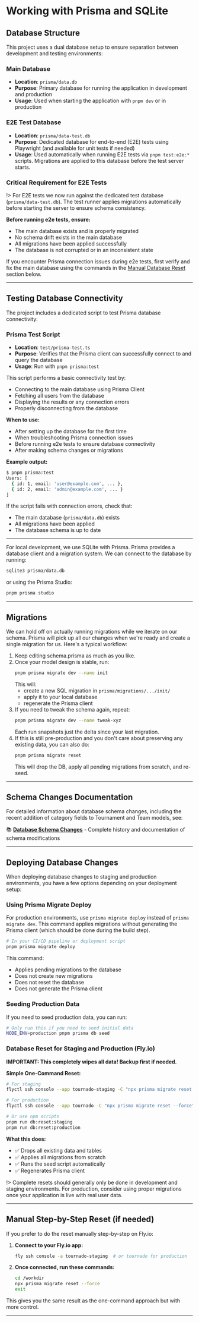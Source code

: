 # Working with Prisma and SQLite

## Database Structure

This project uses a dual database setup to ensure separation between development and testing environments:

### Main Database

- **Location**: `prisma/data.db`
- **Purpose**: Primary database for running the application in development and production
- **Usage**: Used when starting the application with `pnpm dev` or in production

### E2E Test Database

- **Location**: `prisma/data-test.db`
- **Purpose**: Dedicated database for end-to-end (E2E) tests using Playwright (and available for unit tests if needed)
- **Usage**: Used automatically when running E2E tests via `pnpm test:e2e:*` scripts. Migrations are applied to this database before the test server starts.

### Critical Requirement for E2E Tests

!> For E2E tests we now run against the dedicated test database (`prisma/data-test.db`). The test runner applies migrations automatically before starting the server to ensure schema consistency.

**Before running e2e tests, ensure:**

- The main database exists and is properly migrated
- No schema drift exists in the main database
- All migrations have been applied successfully
- The database is not corrupted or in an inconsistent state

If you encounter Prisma connection issues during e2e tests, first verify and fix the main database using the commands in the [Manual Database Reset](#manual-database-reset) section below.

---

## Testing Database Connectivity

The project includes a dedicated script to test Prisma database connectivity:

### Prisma Test Script

- **Location**: `test/prisma-test.ts`
- **Purpose**: Verifies that the Prisma client can successfully connect to and query the database
- **Usage**: Run with `pnpm prisma:test`

This script performs a basic connectivity test by:

- Connecting to the main database using Prisma Client
- Fetching all users from the database
- Displaying the results or any connection errors
- Properly disconnecting from the database

**When to use:**

- After setting up the database for the first time
- When troubleshooting Prisma connection issues
- Before running e2e tests to ensure database connectivity
- After making schema changes or migrations

**Example output:**

```bash
$ pnpm prisma:test
Users: [
  { id: 1, email: 'user@example.com', ... },
  { id: 2, email: 'admin@example.com', ... }
]
```

If the script fails with connection errors, check that:

- The main database (`prisma/data.db`) exists
- All migrations have been applied
- The database schema is up to date

---

For local development, we use SQLite with Prisma. Prisma provides a database client and a migration system. We can connect to the database by running:

```sh
sqlite3 prisma/data.db
```

or using the Prisma Studio:

```sh
pnpm prisma studio
```

---

## Migrations

We can hold off on actually running migrations while we iterate on our schema. Prisma will pick up all our changes when we're ready and create a single migration for us. Here's a typical workflow:

1. Keep editing schema.prisma as much as you like.
2. Once your model design is stable, run:
   ```bash
   pnpm prisma migrate dev --name init
   ```
   This will:
   - create a new SQL migration in `prisma/migrations/.../init/`
   - apply it to your local database
   - regenerate the Prisma client
3. If you need to tweak the schema again, repeat:
   ```bash
   pnpm prisma migrate dev --name tweak-xyz
   ```
   Each run snapshots just the delta since your last migration.
4. If this is still pre-production and you don't care about preserving any existing data, you can also do:
   ```bash
   pnpm prisma migrate reset
   ```
   This will drop the DB, apply all pending migrations from scratch, and re-seed.

---

## Schema Changes Documentation

For detailed information about database schema changes, including the recent addition of category fields to Tournament and Team models, see:

📚 **[Database Schema Changes](database-schema-changes.md)** - Complete history and documentation of schema modifications

---

## Deploying Database Changes

When deploying database changes to staging and production environments, you have a few options depending on your deployment setup:

### Using Prisma Migrate Deploy

For production environments, use `prisma migrate deploy` instead of `prisma migrate dev`. This command applies migrations without generating the Prisma client (which should be done during the build step).

```bash
# In your CI/CD pipeline or deployment script
pnpm prisma migrate deploy
```

This command:

- Applies pending migrations to the database
- Does not create new migrations
- Does not reset the database
- Does not generate the Prisma client

### Seeding Production Data

If you need to seed production data, you can run:

```bash
# Only run this if you need to seed initial data
NODE_ENV=production pnpm prisma db seed
```

### Database Reset for Staging and Production (Fly.io)

**IMPORTANT: This completely wipes all data! Backup first if needed.**

**Simple One-Command Reset:**

```bash
# For staging
flyctl ssh console --app tournado-staging -C "npx prisma migrate reset --force"

# For production
flyctl ssh console --app tournado -C "npx prisma migrate reset --force"

# Or use npm scripts
pnpm run db:reset:staging
pnpm run db:reset:production
```

**What this does:**

- ✅ Drops all existing data and tables
- ✅ Applies all migrations from scratch
- ✅ Runs the seed script automatically
- ✅ Regenerates Prisma client

!> Complete resets should generally only be done in development and staging environments. For production, consider using proper migrations once your application is live with real user data.

---

## Manual Step-by-Step Reset (if needed)

If you prefer to do the reset manually step-by-step on Fly.io:

1. **Connect to your Fly.io app:**

   ```sh
   fly ssh console -a tournado-staging  # or tournado for production
   ```

2. **Once connected, run these commands:**
   ```sh
   cd /workdir
   npx prisma migrate reset --force
   exit
   ```

This gives you the same result as the one-command approach but with more control.

---
